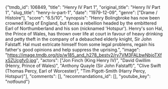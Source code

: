 {"tmdb_id": 106849, "title": "Henry IV Part 1", "original_title": "Henry IV Part 1", "slug_title": "henry-iv-part-1", "date": "1979-12-09", "genre": ["Drame / Histoire"], "score": "6.5/10", "synopsis": "Henry Bolingbroke has now been crowned King of England, but faces a rebellion headed by the embittered Earl of Northumberland and his son (nicknamed 'Hotspur'). Henry's son Hal, the Prince of Wales, has thrown over life at court in favour of heavy drinking and petty theft in the company of a debauched elderly knight, Sir John Falstaff. Hal must extricate himself from some legal problems, regain his father's good opinions and help suppress the uprising.", "image": "https://image.tmdb.org/t/p/w185_and_h278_bestv2/ry7VM3FALbwNbjoTXfxSZUcgfv0.jpg", "actors": ["Jon Finch (King Henry IV)", "David Gwillim (Henry, Prince of Wales)", "Anthony Quayle (Sir John Falstaff)", "Clive Swift (Thomas Percy, Earl of Worcester)", "Tim Pigott-Smith (Harry Percy, Hotspur)"], "comments": [], "recommandations_id": [], "youtube_key": "notfound"}